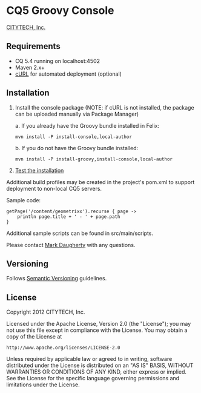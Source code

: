 # CQ5 Groovy Console

[CITYTECH, Inc.](http://www.citytechinc.com)

## Requirements

* CQ 5.4 running on localhost:4502
* Maven 2.x+
* [cURL](http://curl.haxx.se/) for automated deployment (optional)

## Installation

1.  Install the console package (NOTE: if cURL is not installed, the package can be uploaded manually via Package Manager)

    a. If you already have the Groovy bundle installed in Felix:

        mvn install -P install-console,local-author

    b. If you do not have the Groovy bundle installed:

        mvn install -P install-groovy,install-console,local-author

2.  [Test the installation](http://localhost:4502/etc/groovyconsole.html)

Additional build profiles may be created in the project's pom.xml to support deployment to non-local CQ5 servers.

Sample code:

    getPage('/content/geometrixx').recurse { page ->
        println page.title + ' - ' + page.path
    }

Additional sample scripts can be found in src/main/scripts.

Please contact [Mark Daugherty](mailto:mdaugherty@citytechinc.com) with any questions.

## Versioning

Follows [Semantic Versioning](http://semver.org/) guidelines.

## License

Copyright 2012 CITYTECH, Inc.

Licensed under the Apache License, Version 2.0 (the "License");
you may not use this file except in compliance with the License.
You may obtain a copy of the License at

    http://www.apache.org/licenses/LICENSE-2.0

Unless required by applicable law or agreed to in writing, software
distributed under the License is distributed on an "AS IS" BASIS,
WITHOUT WARRANTIES OR CONDITIONS OF ANY KIND, either express or implied.
See the License for the specific language governing permissions and
limitations under the License.